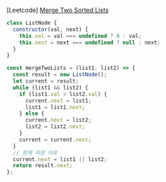 [Leetcode] [Merge Two Sorted Lists](https://leetcode.com/problems/merge-two-sorted-lists/)

```js
class ListNode {
  constructor(val, next) {
    this.val = val === undefined ? 0 : val;
    this.next = next === undefined ? null : next;
  }
}

const mergeTwoLists = (list1, list2) => {
  const result = new ListNode();
  let current = result;
  while (list1 && list2) {
    if (list1.val < list2.val) {
      current.next = list1;
      list1 = list1.next;
    } else {
      current.next = list2;
      list2 = list2.next;
    }
    current = current.next;
  }
  // 문제 저장 이유
  current.next = list1 || list2;
  return result.next;
};
```
